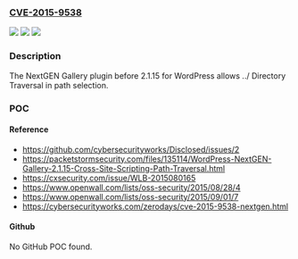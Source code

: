 ### [CVE-2015-9538](https://cve.mitre.org/cgi-bin/cvename.cgi?name=CVE-2015-9538)
![](https://img.shields.io/static/v1?label=Product&message=n%2Fa&color=blue)
![](https://img.shields.io/static/v1?label=Version&message=n%2Fa&color=blue)
![](https://img.shields.io/static/v1?label=Vulnerability&message=n%2Fa&color=brighgreen)

### Description

The NextGEN Gallery plugin before 2.1.15 for WordPress allows ../ Directory Traversal in path selection.

### POC

#### Reference
- https://github.com/cybersecurityworks/Disclosed/issues/2
- https://packetstormsecurity.com/files/135114/WordPress-NextGEN-Gallery-2.1.15-Cross-Site-Scripting-Path-Traversal.html
- https://cxsecurity.com/issue/WLB-2015080165
- https://www.openwall.com/lists/oss-security/2015/08/28/4
- https://www.openwall.com/lists/oss-security/2015/09/01/7
- https://cybersecurityworks.com/zerodays/cve-2015-9538-nextgen.html

#### Github
No GitHub POC found.

